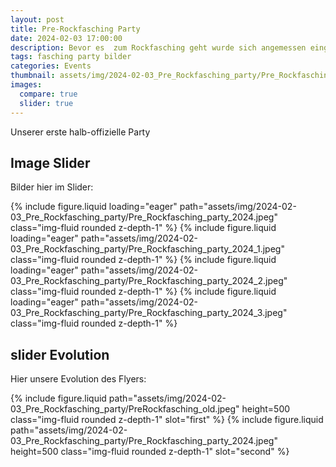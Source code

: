 ```yaml
---
layout: post
title: Pre-Rockfasching Party
date: 2024-02-03 17:00:00
description: Bevor es  zum Rockfasching geht wurde sich angemessen eingestimmt.
tags: fasching party bilder
categories: Events
thumbnail: assets/img/2024-02-03_Pre_Rockfasching_party/Pre_Rockfasching_party_2024.jpeg
images:
  compare: true
  slider: true
---
```


Unserer erste halb-offizielle Party

## Image Slider

Bilder hier im Slider:

<swiper-container keyboard="true" navigation="true" pagination="true" pagination-clickable="true" pagination-dynamic-bullets="true" rewind="true">
  <swiper-slide>{% include figure.liquid loading="eager" path="assets/img/2024-02-03_Pre_Rockfasching_party/Pre_Rockfasching_party_2024.jpeg" class="img-fluid rounded z-depth-1" %}</swiper-slide>
  <swiper-slide>{% include figure.liquid loading="eager" path="assets/img/2024-02-03_Pre_Rockfasching_party/Pre_Rockfasching_party_2024_1.jpeg" class="img-fluid rounded z-depth-1" %}</swiper-slide>
  <swiper-slide>{% include figure.liquid loading="eager" path="assets/img/2024-02-03_Pre_Rockfasching_party/Pre_Rockfasching_party_2024_2.jpeg" class="img-fluid rounded z-depth-1" %}</swiper-slide>
  <swiper-slide>{% include figure.liquid loading="eager" path="assets/img/2024-02-03_Pre_Rockfasching_party/Pre_Rockfasching_party_2024_3.jpeg" class="img-fluid rounded z-depth-1" %}</swiper-slide>  
</swiper-container>





## slider Evolution
Hier unsere Evolution des Flyers:

<img-comparison-slider>
  {% include figure.liquid path="assets/img/2024-02-03_Pre_Rockfasching_party/PreRockfasching_old.jpeg" height=500 class="img-fluid rounded z-depth-1" slot="first" %}
  {% include figure.liquid path="assets/img/2024-02-03_Pre_Rockfasching_party/Pre_Rockfasching_party_2024.jpeg" height=500 class="img-fluid rounded z-depth-1" slot="second" %}
</img-comparison-slider>
